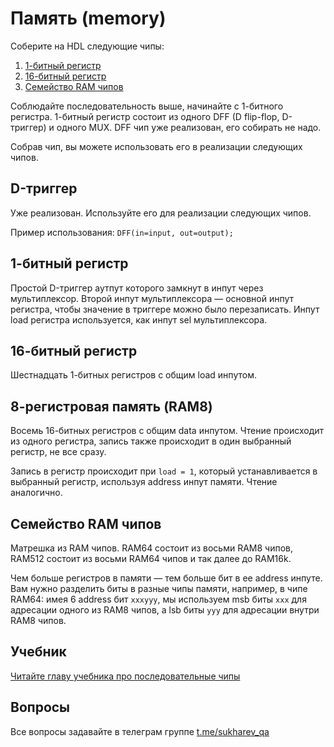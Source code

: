 # Память (memory)

Соберите на HDL следующие чипы:

1. [1-битный регистр](1-bit-register/Bit.hdl)
2. [16-битный регистр](16-bit-register/Register.hdl)
3. [Семейство RAM чипов](RAM/RAM8.hdl)

Соблюдайте последовательность выше, начинайте с 1-битного регистра. 1-битный регистр состоит из одного DFF (D flip-flop, D-триггер) и одного MUX. DFF чип уже реализован, его собирать не надо.

Собрав чип, вы можете использовать его в реализации следующих чипов.

## D-триггер

Уже реализован. Используйте его для реализации следующих чипов.

Пример использования: `DFF(in=input, out=output);`

## 1-битный регистр

Простой D-триггер аутпут которого замкнут в инпут через мультиплексор. Второй инпут мультиплексора — основной инпут регистра, чтобы значение в триггере можно было перезаписать. Инпут load регистра используется, как инпут sel мультиплексора.

## 16-битный регистр

Шестнадцать 1-битных регистров с общим load инпутом.

## 8-регистровая память (RAM8)

Восемь 16-битных регистров с общим data инпутом. Чтение происходит из одного регистра, запись также происходит в один выбранный регистр, не все сразу.

Запись в регистр происходит при `load = 1`, который устанавливается в выбранный регистр, используя address инпут памяти. Чтение аналогично.

## Семейство RAM чипов

Матрешка из RAM чипов. RAM64 состоит из восьми RAM8 чипов, RAM512 состоит из восьми RAM64 чипов и так далее до RAM16k.

Чем больше регистров в памяти — тем больше бит в ее address инпуте. Вам нужно разделить биты в разные чипы памяти, например, в чипе RAM64: имея 6 address бит `xxxyyy`, мы используем msb биты `xxx` для адресации одного из RAM8 чипов, а lsb биты `yyy` для адресации внутри RAM8 чипов.

## Учебник

[Читайте главу учебника про последовательные чипы](https://www.notion.so/sukharev/III-sequential-logic-e2f1d301c11b4df7ada329b2afd4478c)

## Вопросы

Все вопросы задавайте в телеграм группе [t.me/sukharev_qa](https://www.t.me/sukharev_qa)
